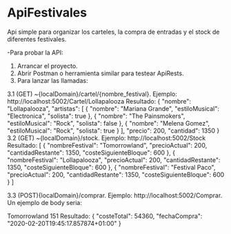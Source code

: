 # ApiFestivales
Api simple para organizar los carteles, la compra de entradas y el stock de diferentes festivales.

-Para probar la API:
  1. Arrancar el proyecto.
  2. Abrir Postman o herramienta similar para testear ApiRests.
  3. Para lanzar las llamadas:
        
3.1 (GET) ~{localDomain}/cartel/{nombre_festival}. Ejemplo: http://localhost:5002/Cartel/Lollapalooza
        Resultado:
        {
    "nombre": "Lollapalooza",
    "artistas": [
        {
            "nombre": "Mariana Grande",
            "estiloMusical": "Electronica",
            "solista": true
        },
        {
            "nombre": "The Painsmokers",
            "estiloMusical": "Rock",
            "solista": false
        },
        {
            "nombre": "Melena Gomez",
            "estiloMusical": "Rock",
            "solista": true
        }
    ],
    "precio": 200,
    "cantidad": 1350
    }
 3.2 (GET) ~{localDomain}/stock. Ejemplo: http://localhost:5002/Stock
    Resultado: 
    [
    {
        "nombreFestival": "Tomorrowland",
        "precioActual": 200,
        "cantidadRestante": 1350,
        "costeSiguienteBloque": 600
    },
    {
        "nombreFestival": "Lollapalooza",
        "precioActual": 200,
        "cantidadRestante": 1350,
        "costeSiguienteBloque": 600
    },
    {
        "nombreFestival": "Festival Paco",
        "precioActual": 200,
        "cantidadRestante": 1350,
        "costeSiguienteBloque": 600
    }
]
    
3.3 (POST){localDomain}/comprar. Ejemplo: http://localhost:5002/Comprar. Un ejemplo de body seria:
  <?xml version = "1.0" encoding = "UTF-8"?>
<CompraRequest>
	<Festival>Tomorrowland</Festival>
	<Entradas>151</Entradas> 
</CompraRequest>
Resultado: 
{
    "costeTotal": 54360,
    "fechaCompra": "2020-02-20T19:45:17.857874+01:00"
}

